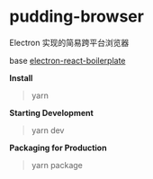 # pudding-browser

Electron 实现的简易跨平台浏览器

base [electron-react-boilerplate](https://github.com/electron-react-boilerplate/electron-react-boilerplate)


**Install**
> yarn


**Starting Development**
> yarn dev


**Packaging for Production**
> yarn package

